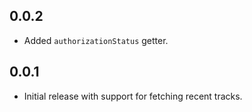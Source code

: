 ## 0.0.2

* Added `authorizationStatus` getter.

## 0.0.1

* Initial release with support for fetching recent tracks.
